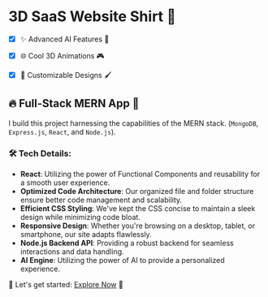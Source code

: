 # 3D SaaS Website Shirt 🚀

- [x] ✨ Advanced AI Features 🤖

- [x] 🌐 Cool 3D Animations 🎮

- [x] 🎨 Customizable Designs 🖌️

## 🔥 Full-Stack MERN App 🚀

I build this project harnessing the capabilities of the MERN stack. (`MongoDB`, `Express.js`, `React`, and `Node.js`).

### 🛠️ Tech Details:

- **React**: Utilizing the power of Functional Components and reusability for a smooth user experience.
- **Optimized Code Architecture**: Our organized file and folder structure ensure better code management and scalability.
- **Efficient CSS Styling**: We've kept the CSS concise to maintain a sleek design while minimizing code bloat.
- **Responsive Design**: Whether you're browsing on a desktop, tablet, or smartphone, our site adapts flawlessly.
- **Node.js Backend API**: Providing a robust backend for seamless interactions and data handling.
- **AI Engine**: Utilizing the power of AI to provide a personalized experience.

🚀 Let's get started: [Explore Now](https://www.example.com) 🚀
